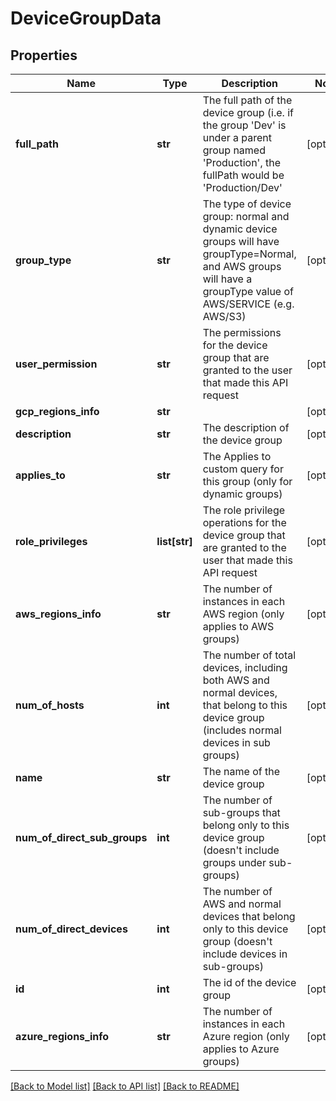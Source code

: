 # DeviceGroupData

## Properties
Name | Type | Description | Notes
------------ | ------------- | ------------- | -------------
**full_path** | **str** | The full path of the device group (i.e. if the group &#x27;Dev&#x27; is under a parent group named &#x27;Production&#x27;, the fullPath would be &#x27;Production/Dev&#x27; | [optional] 
**group_type** | **str** | The type of device group: normal and dynamic device groups will have groupType&#x3D;Normal, and AWS groups will have a groupType value of AWS/SERVICE (e.g. AWS/S3) | [optional] 
**user_permission** | **str** | The permissions for the device group that are granted to the user that made this API request | [optional] 
**gcp_regions_info** | **str** |  | [optional] 
**description** | **str** | The description of the device group | [optional] 
**applies_to** | **str** | The Applies to custom query for this group (only for dynamic groups) | [optional] 
**role_privileges** | **list[str]** | The role privilege operations for the device group that are granted to the user that made this API request | [optional] 
**aws_regions_info** | **str** | The number of instances in each AWS region (only applies to AWS groups) | [optional] 
**num_of_hosts** | **int** | The number of total devices, including both AWS and normal devices, that belong to this device group (includes normal devices in sub groups) | [optional] 
**name** | **str** | The name of the device group | [optional] 
**num_of_direct_sub_groups** | **int** | The number of sub-groups that belong only to this device group (doesn&#x27;t include groups under sub-groups) | [optional] 
**num_of_direct_devices** | **int** | The number of AWS and normal devices that belong only to this device group (doesn&#x27;t include devices in sub-groups) | [optional] 
**id** | **int** | The id of the device group | [optional] 
**azure_regions_info** | **str** | The number of instances in each Azure region (only applies to Azure groups) | [optional] 

[[Back to Model list]](../README.md#documentation-for-models) [[Back to API list]](../README.md#documentation-for-api-endpoints) [[Back to README]](../README.md)

